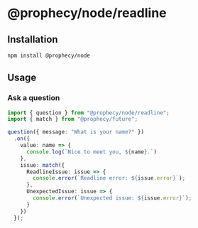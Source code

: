# @prophecy/node/readline

## Installation

```bash
npm install @prophecy/node
```

## Usage

### Ask a question

```typescript
import { question } from "@prophecy/node/readline";
import { match } from "@prophecy/future";

question({ message: "What is your name?" })
  .on({
    value: name => {
      console.log(`Nice to meet you, ${name}.`)
    },
    issue: match({
      ReadlineIssue: issue => {
        console.error(`Readline error: ${issue.error}`);
      },
      UnexpectedIssue: issue => {
        console.error(`Unexpected issue: ${issue.error}`);
      }
    })
  });
```